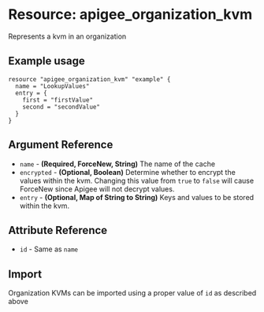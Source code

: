 # Resource: apigee_organization_kvm
Represents a kvm in an organization
## Example usage
```hcl
resource "apigee_organization_kvm" "example" {
  name = "LookupValues"
  entry = {
    first = "firstValue"
    second = "secondValue"
  }
}
```
## Argument Reference
* `name` - **(Required, ForceNew, String)** The name of the cache
* `encrypted` - **(Optional, Boolean)** Determine whether to encrypt the values within the kvm.  Changing this value from `true` to `false` will cause ForceNew since Apigee will not decrypt values. 
* `entry` - **(Optional, Map of String to String)** Keys and values to be stored within the kvm.
## Attribute Reference
* `id` - Same as `name`
## Import
Organization KVMs can be imported using a proper value of `id` as described above
